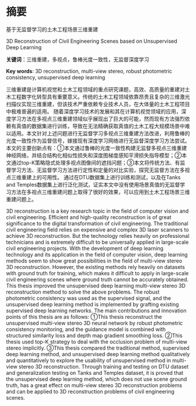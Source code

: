
# 摘要

基于无监督学习的土木工程场景三维重建

3D Reconstruction  of Civil Engineering Scenes based on Unsupervised Deep Learning


**关键词**：三维重建，多视点，鲁棒光度一致性，无监督深度学习

**Key words**: 3D reconstruction, multi-view stereo, robust photometric consistency, unsupervised deep learning


三维重建是计算机视觉和土木工程领域的重点研究课题，高效、高质量的重建对土木工程数字化转型具有重要意义。传统的土木工程领域依靠昂贵且复杂的三维激光扫描仪实现三维重建，但该技术严重依赖专业技术人员，在大体量的土木工程项目中极难普遍的适用。
随着深度学习技术的发展和其在计算机视觉领域的应用，深度学习方法在多视点三维重建领域似乎展现出了巨大的可能，然而现有方法强烈依赖有真值的数据集进行训练，导致在无法精确获取真值的土木工程大规模场景中难以适用。本文针对上述问题进行无监督学习多视点三维重建方法改进，利用鲁棒的光度一致性作为监督信号，嫁接现有深度学习网络进行无监督深度学习方法尝试。
本文的主要创新点有：①本文通过鲁棒的光度一致性构建无监督多视点三维重建神经网络，并结合结构化相似性损失和深度图梯度感知平滑损失指导模型；②本文通过top-K策略隐式处理多视点图像间的遮挡问题；③本文将传统方法、有监督学习方法、无监督学习方法进行定性和定量的对比实验，探究无监督方法在多视点三维重建上的可用性。
通过在DTU数据集上进行训练和测试，以及在Tanks and Temples数据集上进行泛化测试，证实本文中没有使用场景真值的无监督学习方法在多视点三维重建问题上取得了很好的效果，可以应用到土木工程场景三维重建问题上。




3D reconstruction is a key research topic in the field of computer vision and civil engineering. Efficient and high-quality reconstruction is of great significance to the digital transformation of civil engineering. The traditional civil engineering field relies on expensive and complex 3D laser scanners to achieve 3D reconstruction. But the technology relies heavily on professional technicians and is extremely difficult to be universally applied in large-scale civil engineering projects.
With the development of deep learning technology and its application in the field of computer vision, deep learning methods seem to show great possibilities in the field of multi-view stereo 3D reconstruction. However, the existing methods rely heavily on datasets with ground truth for training, which makes it difficult to apply in large-scale civil engineering scenes where ground truth cannot be accurately obtained. This thesis improved the unsupervised deep learning multi-view stereo 3D reconstruction method to solve the above problems. The robust photometric consistency was used as the supervised signal, and the unsupervised deep learning method is implemented by grafting existing supervised deep learning networks.
The main contributions and innovation points of this thesis are as follows: ①This thesis reconstruct the unsupervised multi-view stereo 3D neural network by robust photometric consistency monitoring, and the guidance model is combined with structured similarity loss and depth map gradient smoothing loss. ②This thesis used top-K strategy to deal with the occlusion problem of multi-view stereo implicitly. ③This thesis compared the traditional method, supervised deep learning method, and unsupervised deep learning method qualitatively and quantitatively to explore the usability of unsupervised method in multi-view stereo 3D reconstruction.
Through training and testing on DTU dataset and generalization testing on Tanks and Temples dataset, it is proved that the unsupervised deep learning method, which does not use scene ground truth, has a great effect on multi-view stereo 3D reconstruction problems and can be applied to 3D reconstruction problems of civil engineering scenes.


